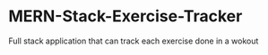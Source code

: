 # MERN-Stack-Exercise-Tracker
Full stack application that can track each exercise done in a wokout 

